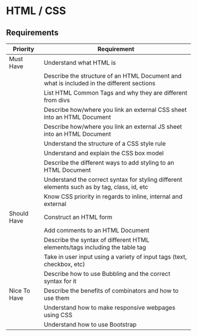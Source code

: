 # HTML / CSS

## Requirements

| Priority      | Requirement                                                                                                     |
|---------------|-----------------------------------------------------------------------------------------------------------------|
| Must Have    | Understand what HTML is                                                                                         |
|     | Describe the structure of an HTML Document and what is included in the different sections                       |
|     | List HTML Common Tags and why they are different from divs                                                      |
|     | Describe how/where you link an external CSS sheet into an HTML Document                                         |
|     | Describe how/where you link an external JS sheet into an HTML Document                                          |
|     | Understand the structure of a CSS style rule                                                                   |
|     | Understand and explain the CSS box model                                                                      |
|     | Describe the different ways to add styling to an HTML Document                                                  |
|     | Understand the correct syntax for styling different elements such as by tag, class, id, etc                     |
|     | Know CSS priority in regards to inline, internal and external                                                    |
| Should Have  | Construct an HTML form                                                                                         |
|   | Add comments to an HTML Document                                                                              |
|   | Describe the syntax of different HTML elements/tags including the table tag                                     |
|   | Take in user input using a variety of input tags (text, checkbox, etc)                                          |
|   | Describe how to use Bubbling and the correct syntax for it                                                      |
| Nice To Have | Describe the benefits of combinators and how to use them                                                        |
|  | Understand how to make responsive webpages using CSS                                                            |
|  | Understand how to use Bootstrap                                                                               |